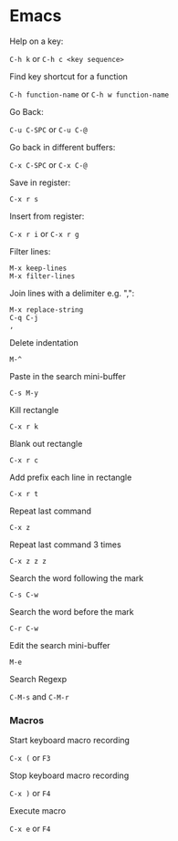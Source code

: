 Emacs
===

Help on a key:

`C-h k`
or
`C-h c <key sequence>`

Find key shortcut for a function

`C-h function-name`
or
`C-h w function-name`

Go Back:

`C-u C-SPC` or `C-u C-@`

Go back in different buffers:

`C-x C-SPC` or `C-x C-@`

Save in register: 

`C-x r s`

Insert from register:

`C-x r i` or `C-x r g`

Filter lines:

```
M-x keep-lines
M-x filter-lines
```

Join lines with a delimiter e.g. ",":

```
M-x replace-string
C-q C-j
, 
```

Delete indentation

`M-^`

Paste in the search mini-buffer

`C-s M-y`

Kill rectangle

`C-x r k`

Blank out rectangle

`C-x r c`

Add prefix each line in rectangle

`C-x r t`

Repeat last command

`C-x z`

Repeat last command 3 times

`C-x z z z`

Search the word following the mark

`C-s C-w`

Search the word before the mark

`C-r C-w`

Edit the search mini-buffer

`M-e`

Search Regexp

`C-M-s` and `C-M-r`

### Macros

Start keyboard macro recording

`C-x (` or `F3`

Stop keyboard macro recording

`C-x )` or `F4`

Execute macro

`C-x e` or `F4`
